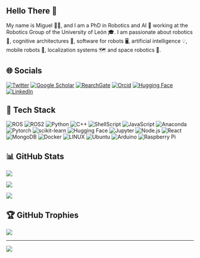 ## Hello There 👋

My name is Miguel 👨‍🔬, and I am a PhD in Robotics and AI 🤖 working at the Robotics Group of the University of León 🎓. I am passionate about robotics 🤖, cognitive architectures 🧠, software for robots 🖥️, artificial intelligence 💡, mobile robots 🦿, localization systems 🗺 and space robotics 🚀.

## 🌐 Socials

[![Twitter](https://img.shields.io/badge/Twitter-000000?style=for-the-badge&logo=x&logoColor=white)](https://twitter.com/miggsant) [![Google Scholar](https://img.shields.io/badge/Google_Scholar-4285F4?style=for-the-badge&logo=google-scholar&logoColor=white)](https://scholar.google.es/citations?user=4D2C-_wAAAAJ&hl=es&oi=ao) [![RearchGate](https://img.shields.io/badge/Research_Gate-00CCBB.svg?&style=for-the-badge&logo=ResearchGate&logoColor=white)](https://www.researchgate.net/profile/Miguel-A-Gonzalez-Santamarta) [![Orcid](https://img.shields.io/badge/orcid-A6CE39?style=for-the-badge&logo=orcid&logoColor=white)](https://orcid.org/0000-0002-7658-8600) [![Hugging Face](https://img.shields.io/badge/%F0%9F%A4%97%20Hugging%20Face-white?style=for-the-badge)](https://huggingface.co/mgonzs13) [![LinkedIn](https://img.shields.io/badge/LinkedIn-0077B5?style=for-the-badge&logo=linkedin&logoColor=white)](https://www.linkedin.com/in/miguel-%C3%A1ngel-gonz%C3%A1lez-santamarta-3087ba181/)

## 🚀 Tech Stack

![ROS](https://img.shields.io/badge/ros-grey.svg?style=for-the-badge&logo=ros&logoColor=white) ![ROS2](https://img.shields.io/badge/ros%202-grey.svg?style=for-the-badge&logo=ros&logoColor=white) ![Python](https://img.shields.io/badge/python-3670A0?style=for-the-badge&logo=python&logoColor=ffdd54) ![C++](https://img.shields.io/badge/C%2B%2B-00599C?style=for-the-badge&logo=c%2B%2B&logoColor=white) ![ShellScript](https://img.shields.io/badge/Shell_Script-121011?style=for-the-badge&logo=gnu-bash&logoColor=white) ![JavaScript](https://img.shields.io/badge/javascript-%23323330.svg?style=for-the-badge&logo=javascript&logoColor=%23F7DF1E) ![Anaconda](https://img.shields.io/badge/Anaconda-%2344A833.svg?style=for-the-badge&logo=anaconda&logoColor=white) ![Pytorch](https://img.shields.io/badge/PyTorch-grey.svg?style=for-the-badge&logo=pytorch) ![scikit-learn](https://img.shields.io/badge/scikit--learn-%23F7931E.svg?style=for-the-badge&logo=scikit-learn&logoColor=white) ![Hugging Face](https://img.shields.io/badge/%F0%9F%A4%97%20Hugging%20Face-white?style=for-the-badge) ![Jupyter](https://img.shields.io/badge/Jupyter-Lab-F37626.svg?style=for-the-badge&logo=Jupyter) ![Node.js](https://img.shields.io/badge/Node.js-339933?style=for-the-badge&logo=node.js&logoColor=white) ![React](https://img.shields.io/badge/React-61DAFB?style=for-the-badge&logo=react&logoColor=black) ![MongoDB](https://img.shields.io/badge/MongoDB-%234ea94b.svg?style=for-the-badge&logo=mongodb&logoColor=white) ![Docker](https://img.shields.io/badge/docker-%230db7ed.svg?style=for-the-badge&logo=docker&logoColor=white) ![LINUX](https://img.shields.io/badge/Linux-FCC624?style=for-the-badge&logo=linux&logoColor=black) ![Ubuntu](https://img.shields.io/badge/Ubuntu-E95420?style=for-the-badge&logo=ubuntu&logoColor=black) ![Arduino](https://img.shields.io/badge/-Arduino-00979D?style=for-the-badge&logo=Arduino&logoColor=white) ![Raspberry Pi](https://img.shields.io/badge/-RaspberryPi-C51A4A?style=for-the-badge&logo=Raspberry-Pi)

## 📊 GitHub Stats

![](https://github-readme-stats-git-masterorgs-github-readme-stats-team.vercel.app/api?username=mgonzs13&theme=transparent&hide_border=false&include_all_commits=false&count_private=false&show_icons=true&include_orgs=true&card_width=600)

![](https://github-readme-streak-stats.herokuapp.com/?user=mgonzs13&theme=transparent&hide_border=false&card_width=600)

![](https://github-readme-stats.vercel.app/api/top-langs/?username=mgonzs13&theme=transparent&layout=compact&size_weight=0.5&count_weight=0.5&langs_count=8&card_width=600)

<!-- ![](https://github-contributor-stats.vercel.app/api?username=mgonzs13&limit=8&theme=transparent&combine_all_yearly_contributions=true&card_width=600&custom_title=Top%20Contributed%20GitHub%20Repositories) -->

## 🏆 GitHub Trophies

![](https://github-profile-trophy.vercel.app/?username=mgonzs13&theme=discord&no-frame=false&no-bg=false&margin-w=5)

---

[![](https://visitcount.itsvg.in/api?id=mgonzs13&icon=0&color=0)](https://visitcount.itsvg.in)
